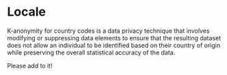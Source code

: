 # Locale

K-anonymity for country codes is a data privacy technique that involves
modifying or suppressing data elements to ensure that the resulting dataset does
not allow an individual to be identified based on their country of origin while
preserving the overall statistical accuracy of the data.

Please add to it!
